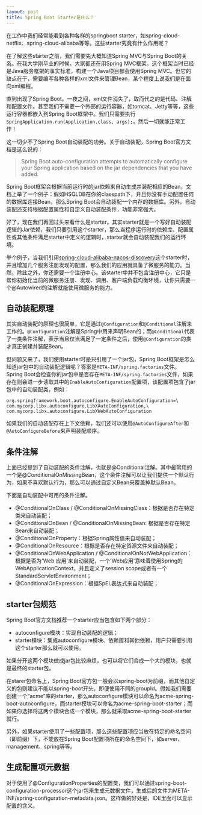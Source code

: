 ```yaml
---
layout: post
title: Spring Boot Starter是什么？
---
```


在工作中我们经常能看到各种各样的springboot starter，如spring-cloud-netflix、spring-cloud-alibaba等等。这些starter究竟有什么作用呢？

在了解这些starter之前，我们需要先大概知道Spring MVC与Spring Boot的关系。在我大学刚毕业的时候，大家都还在用Spring MVC框架。这个框架当时已经是Java服务框架的事实标准，构建一个Java项目都会使用Spring MVC。但它的缺点在于，需要编写各种各样的xml文件来管理Bean，某个程度上说我们是在面向xml编程。

直到出现了Spring Boot。一夜之间，xml文件消失了，取而代之的是代码、注解和配置文件。甚至我们不需要一个外部的运行容器，如tomcat、Jetty等等，这些运行容器都嵌入到Spring Boot框架中。我们只需要执行`SpringApplication.run(Application.class, args);`，然后一切就能正常工作！

这一切少不了Spring Boot自动装配的功劳。关于自动装配，Spring Boot官方文档是这么说的：

> Spring Boot auto-configuration attempts to automatically configure your Spring application based on the jar dependencies that you have added.

Spring Boot框架会根据当前运行时的jar依赖来自动生成并装配相应的Bean，文档上举了一个例子：假如HSQLDB在你的classpath下，并且你没有手动配置任何的数据库连接Bean，那么Spring Boot会自动装配一个内存的数据库。另外，自动装配还支持根据配置属性和自定义自动装配条件，功能非常强大。

好了，现在我们再回过头来看什么是starter。其实starter就是一个写好自动装配逻辑的Jar依赖，我们只要引用这个starter，那么当程序运行时的依赖库、配置属性或其他条件满足starter中定义的逻辑时，starter就会自动装配我们的运行环境。

举个例子，当我们引用[spring-cloud-alibaba-nacos-discovery](https://github.com/alibaba/spring-cloud-alibaba/tree/master/spring-cloud-alibaba-nacos-discovery)这个starter时，并且增加几个服务注册发现的配置，那么我们的应用就具备了微服务的能力。当然，除此之外，你还需要一个注册中心。该starter中并不包含注册中心，它只是帮你初始化当前的微服务注册、发现、调用、客户端负载均衡环境，让你只需要一个@Autowired的注解就能使用微服务的能力。

## 自动装配原理

其实自动装配的原理也很简单，它是通过`@Configuration`和`@Conditional`注解来工作的。`@Configuration`注解是Spring中用来声明Bean的；而`@Conditional`代表了一类条件注解，表示当且仅当满足了一定条件之后，使用`@Configuration`的类才真正创建并装配Bean。

但问题又来了，我们使用starter时是只引用了一个jar包，Spring Boot框架是怎么知道jar包中的自动装配逻辑呢？答案是`META-INF/spring.factories`文件。Spring Boot会检查你的jar包中是否存在`META-INF/spring.factories`文件，如果存在则会进一步读取其中的`EnableAutoConfiguration`配置项，该配置项包含了jar包中的自动装配类，例如：

```
org.springframework.boot.autoconfigure.EnableAutoConfiguration=\
com.mycorp.libx.autoconfigure.LibXAutoConfiguration,\
com.mycorp.libx.autoconfigure.LibXWebAutoConfiguration
```

如果我们的自动装配存在上下文依赖，我们还可以使用`@AutoConfigureAfter`和`@AutoConfigureBefore`来声明装配顺序。

## 条件注解

上面已经提到了自动装配的条件注解，也就是@Conditional注解。其中最常用的一个是@ConditionalOnMissingBean，这个条件注解可以让我们提供一个默认行为，如果不喜欢默认行为，那么可以通过自定义Bean来覆盖掉默认Bean。

下面是自动装配中可用的条件注解。

* @ConditionalOnClass / @ConditionalOnMissingClass：根据是否存在特定类来自动装配；
* @ConditionalOnBean / @ConditionalOnMissingBean: 根据是否存在特定Bean来自动装配；
* @ConditionalOnProperty：根据Spring属性值来自动装配；
* @ConditionalOnResource：根据是否存在特定资源文件来自动装配；
* @ConditionalOnWebApplication / @ConditionalOnNotWebApplication：根据是否为'Web 应用'来自动装配，一个'Web应用'意味着使用Spring的WebApplicationContext，并且定义了session scope或者有一个StandardServletEnvironment；
* @ConditionalOnExpression：根据SpEL表达式来自动装配；

## starter包规范

Spring Boot官方文档推荐一个starter应当包含如下两个部分：

* autoconfigure模块：实现自动装配的逻辑；
* starter模块：集成autoconfigure模块、依赖库和其他依赖，用户只需要引用这个starter那么就可以使用。

如果分开这两个模块做成jar包比较麻烦，也可以将它们合成一个大的模块，也就是最终的starter包。

在starer包命名上，Spring Boot官方包一般会以spring-boot为前缀，而其他自定义的包则建议不能以spring-boot开头，即便使用不同的groupId。假如我们需要创建一个“acme”库的starter，那么autoconfigure模块可以命名为acme-spring-boot-autoconfigure，而starter模块可以命名为acme-spring-boot-starter；而如果你选择将这两个模块合成一个模块，那么就采取acme-spring-boot-starter就行。

另外，如果starter使用了一些配置项，那么这些配置项应当放在特定的命名空间（即前缀）下，不能放在Spring Boot配置项所在的命名空间下，如server、management、spring等等。

## 生成配置项元数据

对于使用了@ConfigurationProperties的配置类，我们可以通过spring-boot-configuration-processor这个jar包来生成元数据文件，生成后的文件为META-INF/spring-configuration-metadata.json。这样做的好处是，IDE里面可以显示配置的含义。
